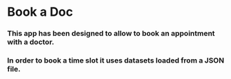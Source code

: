 # Book a Doc

### This app has been designed to allow to book an appointment with a doctor.
### In order to book a time slot it uses datasets loaded from a JSON file.
